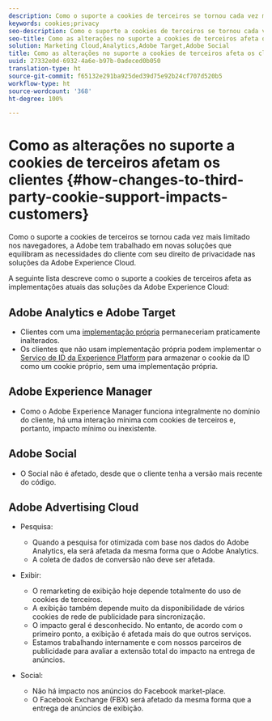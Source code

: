 ```yaml
---
description: Como o suporte a cookies de terceiros se tornou cada vez mais limitado nos navegadores, a Adobe tem trabalhado em novas soluções que equilibram as necessidades do cliente com seu direito de privacidade nas soluções da Adobe Experience Cloud.
keywords: cookies;privacy
seo-description: Como o suporte a cookies de terceiros se tornou cada vez mais limitado nos navegadores, a Adobe tem trabalhado em novas soluções que equilibram as necessidades do cliente com seu direito de privacidade nas soluções da Adobe Experience Cloud.
seo-title: Como as alterações no suporte a cookies de terceiros afeta os clientes
solution: Marketing Cloud,Analytics,Adobe Target,Adobe Social
title: Como as alterações no suporte a cookies de terceiros afeta os clientes
uuid: 27332e0d-6932-4a6e-b97b-0adeced0b050
translation-type: ht
source-git-commit: f65132e291ba925ded39d75e92b24cf707d520b5
workflow-type: ht
source-wordcount: '368'
ht-degree: 100%

---
```



# Como as alterações no suporte a cookies de terceiros afetam os clientes {#how-changes-to-third-party-cookie-support-impacts-customers}

Como o suporte a cookies de terceiros se tornou cada vez mais limitado nos navegadores, a Adobe tem trabalhado em novas soluções que equilibram as necessidades do cliente com seu direito de privacidade nas soluções da Adobe Experience Cloud.

A seguinte lista descreve como o suporte a cookies de terceiros afeta as implementações atuais das soluções da Adobe Experience Cloud:

## Adobe Analytics e Adobe Target

* Clientes com uma [implementação própria](/help/interface/cookies/cookies-first-party.md) permaneceriam praticamente inalterados.
* Os clientes que não usam implementação própria podem implementar o [Serviço de ID da Experience Platform](https://docs.adobe.com/content/help/pt-BR/id-service/using/implementation/implementation-guides.html) para armazenar o cookie da ID como um cookie próprio, sem uma implementação própria.

## Adobe Experience Manager

* Como o Adobe Experience Manager funciona integralmente no domínio do cliente, há uma interação mínima com cookies de terceiros e, portanto, impacto mínimo ou inexistente.

## Adobe Social

* O Social não é afetado, desde que o cliente tenha a versão mais recente do código.

## Adobe Advertising Cloud

* Pesquisa:

   * Quando a pesquisa for otimizada com base nos dados do Adobe Analytics, ela será afetada da mesma forma que o Adobe Analytics.
   * A coleta de dados de conversão não deve ser afetada.

* Exibir:

   * O remarketing de exibição hoje depende totalmente do uso de cookies de terceiros.
   * A exibição também depende muito da disponibilidade de vários cookies de rede de publicidade para sincronização.
   * O impacto geral é desconhecido. No entanto, de acordo com o primeiro ponto, a exibição é afetada mais do que outros serviços.
   * Estamos trabalhando internamente e com nossos parceiros de publicidade para avaliar a extensão total do impacto na entrega de anúncios.

* Social:

   * Não há impacto nos anúncios do Facebook market-place.
   * O Facebook Exchange (FBX) será afetado da mesma forma que a entrega de anúncios de exibição.
